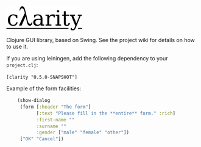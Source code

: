 <img src="https://github.com/stathissideris/clarity/raw/master/src/resources/logo.png">

Clojure GUI library, based on Swing. See the project wiki for details on how to use it.

If you are using leiningen, add the following dependency to your
`project.clj`:

`[clarity "0.5.0-SNAPSHOT"]`

Example of the form facilities:

````clojure
    (show-dialog
     (form [:header "The form"]
           [:text "Please fill in the **entire** form." :rich]
           :first-name ""
           :surname ""
           :gender ["male" "female" "other"])
     ["OK" "Cancel"])
`````
